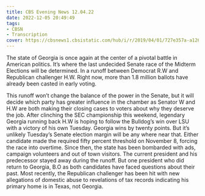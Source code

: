 ```yaml
---
title: CBS Evening News 12.04.22
date: 2022-12-05 20:49:49
tags:
- CBSN
- Transcription
cover: https://cbsnews1.cbsistatic.com/hub/i/r/2019/04/01/727e357a-a126-4138-a2c5-4d3222669d57/thumbnail/640x360/3ff2761028dc5c65cc4f07acd54bcd5c/cbsn2-logo-1920x1080.jpg
---
```

The state of Georgia is once again at the center of a pivotal battle in American politics. It’s where the last undecided Senate race of the Midterm Elections will be determined. In a runoff between Democrat R.W and Republican challenger H.W. Right now, more than 1.8 million ballots have already been casted in early voting. 

This runoff won’t change the balance of the power in the Senate, but it will decide which party has greater influence in the chamber as Senator W and H.W are both making their closing cases to voters about why they deserve the job. After clinching the SEC championship this weekend, legendary Georgia running back H.W is hoping to follow the Bulldog’s win over LSU with a victory of his own Tuesday. Georgia wins by twenty points. But it’s unlikely Tuesday’s Senate election margin will be any where near that. Either candidate made the required fifty percent threshold on November 8, forcing the race into overtime. Since then, the state has been bombarded with ads, campaign volunteers and out of town visitors. The current president and his predecessor stayed away during the runoff. But one president who did return to Georgia, B.O as both candidates have faced questions about their past. Most recently, the Republican challenger has been hit with new allegations of domestic abuse to revelations of tax records indicating his primary home is in Texas, not Georgia. 
